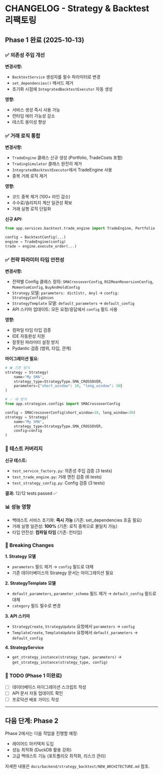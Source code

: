 # CHANGELOG - Strategy & Backtest 리팩토링

## Phase 1 완료 (2025-10-13)

### ✅ 의존성 주입 개선

**변경사항:**

- `BacktestService` 생성자를 필수 파라미터로 변경
- `set_dependencies()` 메서드 제거
- 초기화 시점에 `IntegratedBacktestExecutor` 자동 생성

**영향:**

- 서비스 생성 즉시 사용 가능
- 런타임 에러 가능성 감소
- 테스트 용이성 향상

### ✅ 거래 로직 통합

**변경사항:**

- `TradeEngine` 클래스 신규 생성 (Portfolio, TradeCosts 포함)
- `TradingSimulator` 클래스 완전히 제거
- `IntegratedBacktestExecutor`에서 TradeEngine 사용
- 중복 거래 로직 제거

**영향:**

- 코드 중복 제거 (100+ 라인 감소)
- 수수료/슬리피지 계산 일관성 확보
- 거래 실행 로직 단일화

**신규 API:**

```python
from app.services.backtest.trade_engine import TradeEngine, Portfolio

config = BacktestConfig(...)
engine = TradeEngine(config)
trade = engine.execute_order(...)
```

### ✅ 전략 파라미터 타입 안전성

**변경사항:**

- 전략별 Config 클래스 정의: `SMACrossoverConfig`, `RSIMeanReversionConfig`,
  `MomentumConfig`, `BuyAndHoldConfig`
- `Strategy` 모델: `parameters: dict[str, Any]` → `config: StrategyConfigUnion`
- `StrategyTemplate` 모델: `default_parameters` → `default_config`
- API 스키마 업데이트: 모든 요청/응답에서 `config` 필드 사용

**영향:**

- 컴파일 타임 타입 검증
- IDE 자동완성 지원
- 잘못된 파라미터 설정 방지
- Pydantic 검증 (범위, 타입, 관계)

**마이그레이션 필요:**

```python
# ❌ 기존 방식
strategy = Strategy(
    name="My SMA",
    strategy_type=StrategyType.SMA_CROSSOVER,
    parameters={"short_window": 10, "long_window": 30}
)

# ✅ 새 방식
from app.strategies.configs import SMACrossoverConfig

config = SMACrossoverConfig(short_window=10, long_window=30)
strategy = Strategy(
    name="My SMA",
    strategy_type=StrategyType.SMA_CROSSOVER,
    config=config
)
```

### 🧪 테스트 커버리지

**신규 테스트:**

- `test_service_factory.py`: 의존성 주입 검증 (3 tests)
- `test_trade_engine.py`: 거래 엔진 검증 (6 tests)
- `test_strategy_config.py`: Config 검증 (3 tests)

**결과:** 12/12 tests passed ✅

### 📊 성능 영향

- 백테스트 서비스 초기화: **즉시 가능** (기존: set_dependencies 호출 필요)
- 거래 실행 일관성: **100%** (기존: 로직 중복으로 불일치 가능)
- 타입 안전성: **컴파일 타임** (기존: 런타임)

### 🚫 Breaking Changes

**1. Strategy 모델**

- `parameters` 필드 제거 → `config` 필드로 대체
- 기존 데이터베이스의 Strategy 문서는 마이그레이션 필요

**2. StrategyTemplate 모델**

- `default_parameters`, `parameter_schema` 필드 제거 → `default_config` 필드로
  대체
- `category` 필드 필수로 변경

**3. API 스키마**

- `StrategyCreate`, `StrategyUpdate` 요청에서 `parameters` → `config`
- `TemplateCreate`, `TemplateUpdate` 요청에서 `default_parameters` →
  `default_config`

**4. StrategyService**

- `get_strategy_instance(strategy_type, parameters)` →
  `get_strategy_instance(strategy_type, config)`

### 📝 TODO (Phase 1 미완료)

- [ ] 데이터베이스 마이그레이션 스크립트 작성
- [ ] API 문서 자동 업데이트 확인
- [ ] 프로덕션 배포 가이드 작성

---

## 다음 단계: Phase 2

Phase 2에서는 다음 작업을 진행할 예정:

- 레이어드 아키텍처 도입
- 성능 최적화 (DuckDB 활용 강화)
- 고급 백테스트 기능 (포트폴리오 최적화, 리스크 관리)

자세한 내용은 `docs/backend/strategy_backtest/NEW_ARCHITECTURE.md` 참조.
